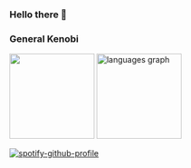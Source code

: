### Hello there 👋
### General Kenobi 


<div align="top">
    <img src="http://github-readme-streak-stats.herokuapp.com?user=KOTerra&theme=ocean-gradient&hide_border=true" height="150"/>

  <img src="https://github-readme-stats.vercel.app/api/top-langs?username=KOTerra&locale=en&hide_title=false&layout=compact&card_width=420&langs_count=5&theme=react&hide_border=false&order=2" height="150" alt="languages graph"/>

[![spotify-github-profile](https://spotify-github-profile.vercel.app/api/view?uid=xyjd8x8oz7ehk6dxcsw5l8kwl&cover_image=true&theme=default&show_offline=false&background_color=121212&interchange=true&bar_color_cover=true)](https://spotify-github-profile.vercel.app/api/view?uid=xyjd8x8oz7ehk6dxcsw5l8kwl&redirect=true)




